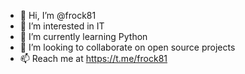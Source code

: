 - 👋 Hi, I’m @frock81
- 👀 I’m interested in IT
- 🌱 I’m currently learning Python
- 💞️ I’m looking to collaborate on open source projects
- 📫 Reach me at https://t.me/frock81

<!---
frock81/frock81 is a ✨ special ✨ repository because its `README.md` (this file) appears on your GitHub profile.
You can click the Preview link to take a look at your changes.
--->
